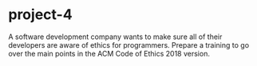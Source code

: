 # project-4
A software development company wants to make sure all of their developers are aware of ethics for programmers. Prepare a training to go over the main points in the ACM Code of Ethics 2018 version.
